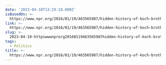 ```yaml
---
date: '2023-04-10T13:29:18.000Z'
isBasedOn: >-
  https://www.npr.org/2016/01/19/463565987/hidden-history-of-koch-brothers-traces-their-childhood-and-political-rise
link: >-
  https://www.npr.org/2016/01/19/463565987/hidden-history-of-koch-brothers-traces-their-childhood-and-political-rise
slug: >-
  2023-04-10-httpswwwnprorg20160119463565987hidden-history-of-koch-brothers-traces-their-childhood-and-political-rise
tags:
  - Politics
title: >-
  https://www.npr.org/2016/01/19/463565987/hidden-history-of-koch-brothers-traces-their-childhood-and-political-rise
---
```


